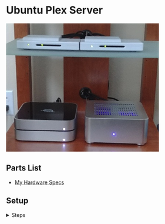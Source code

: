 # Ubuntu Plex Server

![alt text](mediabox.jpg "mediabox")

## Parts List
* [My Hardware Specs](hardware.md)  

## Setup 

<details>
  <summary>Steps</summary>
  
* [Install Ubuntu LTS](ubuntu.md)
* [Setup Network UPS Tool](nut.md)
* [Install Sensor Monitors](sensormonitors.md)
* [Install SMTP Client](smtp.md)
* [Install Chrome](chrome.md)
* [Install TeamViewer](teamviewer.md)
* [Install VLC](vlc.md)
* [Install HDHomeRun](hdhomerun.md)
* [Install ClamAV](clamav.md)
* [Install Plex Media Server](plexmediaserver.md)
* [Install HD-IDLE](hdidle.md) _Deprecated_
* [Setup Disk Structure](hdds.md) _Deprecated_
* [Install qBittorrent](qbittorrent.md) _Deprecated_
* [Install SFTP Server](sftpserver.md) _Deprecated_
* [Install Samba](samba.md) _Deprecated_
* [Install Apple Time Machine Support](timemachine.md) _Deprecated_
* [Setup Drive Mirroring](rsync.md) _Deprecated_
* [Install Duplicity](duplicity.md) _Deprecated_
</details>
